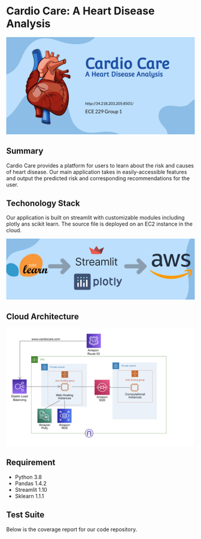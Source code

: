# Cardio Care: A Heart Disease Analysis
![alt text](/readme_images/cover.png "Title")
## Summary
Cardio Care provides a platform for users to learn about the risk and causes of heart disease. Our main application takes in easily-accessible features and output the predicted risk and corresponding recommendations for the user. 

## Techonology Stack
Our application is built on streamlit with customizable modules including plotly ans scikit learn. The source file is deployed on an EC2 instance in the cloud.

![alt text](/readme_images/tech_stack.png "Title")

## Cloud Architecture

![alt text](/readme_images/aws_design.png "Title")

## Requirement

- Python 3.8
- Pandas 1.4.2
- Streamlit 1.10
- Sklearn 1.1.1

## Test Suite

Below is the coverage report for our code repository.